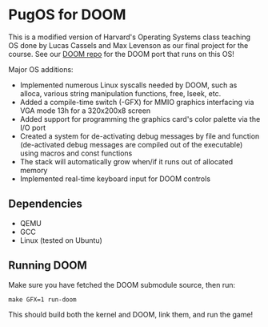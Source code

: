 # PugOS for DOOM

This is a modified version of Harvard's Operating Systems class teaching OS done by Lucas Cassels and Max Levenson as our final project for the course. See our [DOOM repo](https://github.com/lcassels/doom) for the DOOM port that runs on this OS!

Major OS additions:
- Implemented numerous Linux syscalls needed by DOOM, such as alloca, various string manipulation functions, free, lseek, etc.
- Added a compile-time switch (-GFX) for MMIO graphics interfacing via VGA mode 13h for a 320x200x8 screen
- Added support for programming the graphics card's color palette via the I/O port
- Created a system for de-activating debug messages by file and function (de-activated debug messages are compiled out of the executable) using macros and const functions
- The stack will automatically grow when/if it runs out of allocated memory
- Implemented real-time keyboard input for DOOM controls


## Dependencies

- QEMU
- GCC
- Linux (tested on Ubuntu)


## Running DOOM

Make sure you have fetched the DOOM submodule source, then run:
```
make GFX=1 run-doom
```
This should build both the kernel and DOOM, link them, and run the game!

